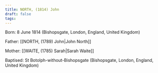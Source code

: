 ```yaml
---
title: NORTH, (1814) John
draft: false
tags:
---
```

Born: 8 June 1814 (Bishopsgate, London, England, United Kingdom)

Father: [[NORTH, (1789) John|John North]]

Mother: [[WAITE, (1785) Sarah|Sarah Waite]]

Baptised: St Botolph-without-Bishopsgate (Bishopsgate, London, England, United Kingdom)